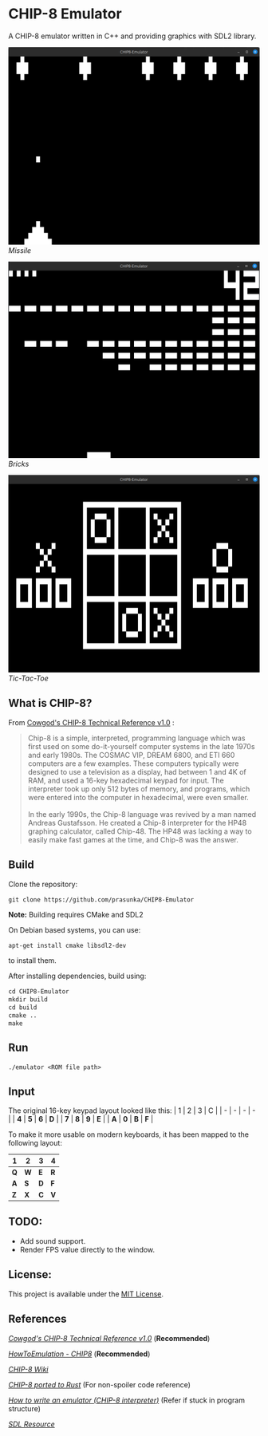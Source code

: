 # CHIP-8 Emulator

A CHIP-8 emulator written in C++ and providing graphics with SDL2 library.

![MISSILE](screenshots/missile.png "MISSILE")
*Missile*

![BRICKS](screenshots/brick.png "BRICKS")
*Bricks*

![TICTAC](screenshots/tictac.png "TICTAC")
*Tic-Tac-Toe*

## What is CHIP-8?
From [Cowgod's CHIP-8 Technical Reference v1.0](http://devernay.free.fr/hacks/chip8/C8TECH10.HTM) :
> Chip-8 is a simple, interpreted, programming language which was first used on some do-it-yourself computer systems in the late 1970s and early 1980s. The COSMAC VIP, DREAM 6800, and ETI 660 computers are a few examples. These computers typically were designed to use a television as a display, had between 1 and 4K of RAM, and used a 16-key hexadecimal keypad for input. The interpreter took up only 512 bytes of memory, and programs, which were entered into the computer in hexadecimal, were even smaller.<br/><br/>
>In the early 1990s, the Chip-8 language was revived by a man named Andreas Gustafsson. He created a Chip-8 interpreter for the HP48 graphing calculator, called Chip-48. The HP48 was lacking a way to easily make fast games at the time, and Chip-8 was the answer.

## Build

Clone the repository:
```
git clone https://github.com/prasunka/CHIP8-Emulator
```

**Note:** Building requires CMake and SDL2

On Debian based systems, you can use:
```
apt-get install cmake libsdl2-dev
```
to install them.

After installing dependencies, build using:
```
cd CHIP8-Emulator
mkdir build
cd build
cmake ..
make
```

## Run
```
./emulator <ROM file path>
```
## Input

The original 16-key keypad layout looked like this:
| 1     |   2   |   3   |   C   |
|   -   |   -   |   -   |   -   |
| **4** | **5** | **6** | **D** |
| **7** | **8** | **9** | **E** |
| **A** | **0** | **B** | **F** |


To make it more usable on modern keyboards, it has been mapped to the following layout:

| 1     |   2   |   3   |   4   |
|   -   |   -   |   -   |   -   |
| **Q** | **W** | **E** | **R** |
| **A** | **S** | **D** | **F** |
| **Z** | **X** | **C** | **V** |


## TODO:

* Add sound support.
* Render FPS value directly to the window.

## License:
This project is available under the [MIT License](https://github.com/prasunka/CHIP8-Emulator/blob/master/LICENSE).

## References

[*Cowgod's CHIP-8 Technical Reference v1.0*](http://devernay.free.fr/hacks/chip8/C8TECH10.HTM) (**Recommended**)

[*HowToEmulation - CHIP8*](http://www.multigesture.net/wp-content/uploads/mirror/goldroad/chip8.shtml) (**Recommended**)

[*CHIP-8 Wiki*](https://en.wikipedia.org/wiki/CHIP-8)

[*CHIP-8 ported to Rust*](https://github.com/epistelli/dale8) (For non-spoiler code reference)

[*How to write an emulator (CHIP-8 interpreter)*](http://www.multigesture.net/articles/how-to-write-an-emulator-chip-8-interpreter/) (Refer if stuck in program structure)

[*SDL Resource*](https://wiki.libsdl.org/)
<!--(https://adamtcroft.com/playing-sound-with-sdl-c/)-->
